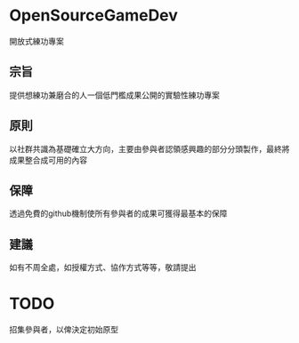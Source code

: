 # OpenSourceGameDev
開放式練功專案

## 宗旨
提供想練功兼磨合的人一個低門檻成果公開的實驗性練功專案

## 原則
以社群共識為基礎確立大方向，主要由參與者認領感興趣的部分分頭製作，最終將成果整合成可用的內容

## 保障
透過免費的github機制使所有參與者的成果可獲得最基本的保障

## 建議
如有不周全處，如授權方式、協作方式等等，敬請提出


# TODO
招集參與者，以俾決定初始原型
